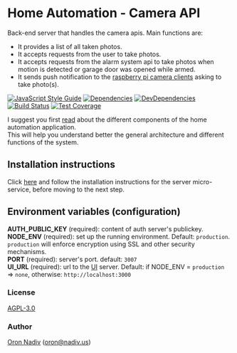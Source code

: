 # Home Automation - Camera API
Back-end server that handles the camera apis. Main functions are:
* It provides a list of all taken photos.
* It accepts requests from the user to take photos.
* It accepts requests from the alarm system api to take photos when motion is detected or garage door was opened while armed.
* It sends push notification to the [raspberry pi camera clients][camera-client-url] asking to take photo(s).

[![JavaScript Style Guide][standard-image]][standard-url]
[![Dependencies][dependencies-image]][dependencies-url]
[![DevDependencies][dependencies-dev-image]][dependencies-dev-url]
[![Build Status][travis-image]][travis-url]
[![Test Coverage][coveralls-image]][coveralls-url]

I suggest you first [read][overview-url] about the different components of the home automation application.  
This will help you understand better the general architecture and different functions of the system.

## Installation instructions
Click [here][server-installation-instruction-url] and follow the installation instructions for the server micro-service, before moving to the next step.

## Environment variables (configuration)
__AUTH\_PUBLIC\_KEY__ (required): content of auth server's publickey.  
__NODE\_ENV__ (required): set up the running environment.  Default: `production`.  `production` will enforce encryption using SSL and other security mechanisms.  
__PORT__ (required): server's port.  default: `3007`  
__UI\_URL__ (required): url to the [UI][ui-url] server. Default: if NODE_ENV = `production` => `none`, otherwise: `http://localhost:3000`

### License
[AGPL-3.0](https://spdx.org/licenses/AGPL-3.0.html)

### Author
[Oron Nadiv](https://github.com/OronNadiv) ([oron@nadiv.us](mailto:oron@nadiv.us))

[dependencies-image]: https://david-dm.org/OronNadiv/camera-api/status.svg
[dependencies-url]: https://david-dm.org/OronNadiv/camera-api
[dependencies-dev-image]: https://david-dm.org/OronNadiv/camera-api/dev-status.svg
[dependencies-dev-url]: https://david-dm.org/OronNadiv/camera-api?type=dev
[travis-image]: http://img.shields.io/travis/OronNadiv/camera-api.svg?style=flat-square
[travis-url]: https://travis-ci.org/OronNadiv/camera-api
[coveralls-image]: http://img.shields.io/coveralls/OronNadiv/camera-api.svg?style=flat-square
[coveralls-url]: https://coveralls.io/r/OronNadiv/camera-api
[standard-image]: https://img.shields.io/badge/code%20style-standard-brightgreen.svg
[standard-url]: http://standardjs.com

[overview-url]: https://oronnadiv.github.io/home-automation
[client-installation-instruction-url]: https://oronnadiv.github.io/home-automation/#installation-instructions-for-the-raspberry-pi-clients
[server-installation-instruction-url]: https://oronnadiv.github.io/home-automation/#installation-instructions-for-the-server-micro-services
[private-public-keys-url]: https://oronnadiv.github.io/home-automation/#generating-private-and-public-keys

[camera-client-url]: https://github.com/OronNadiv/camera-raspberry-client

[alarm-url]: https://github.com/OronNadiv/alarm-system-api
[auth-url]: https://github.com/OronNadiv/authentication-api
[camera-url]: https://github.com/OronNadiv/camera-api
[garage-url]: https://github.com/OronNadiv/garage-door-api
[notifications-url]: https://github.com/OronNadiv/notifications-api
[storage-url]: https://github.com/OronNadiv/storage-api
[ui-url]: https://github.com/OronNadiv/home-automation-ui
